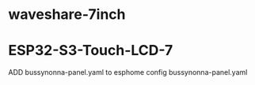 # waveshare-7inch
# ESP32-S3-Touch-LCD-7

ADD bussynonna-panel.yaml to esphome config
bussynonna-panel.yaml

